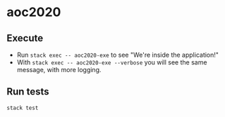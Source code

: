 # aoc2020

## Execute  

* Run `stack exec -- aoc2020-exe` to see "We're inside the application!"
* With `stack exec -- aoc2020-exe --verbose` you will see the same message, with more logging.

## Run tests

`stack test`
